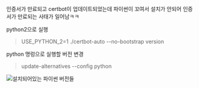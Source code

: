 

인증서가 만료되고 certbot이 업데이트되었는데 파이썬이 꼬여서 설치가 
안되어 인증서가 만료되는 사태가 일어남ㅋㅋ



python2으로 실행
> USE_PYTHON_2=1 ./certbot-auto --no-bootstrap version
> 



python 명렁으로 실행할 버전 변경

> update-alternatives --config python



![설치되어있는 파이썬 버전들](blog.chanwookim.me/images/image-20200315191041125.png)

